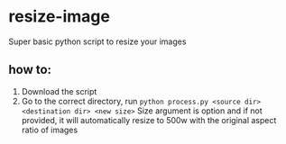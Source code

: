 # resize-image

Super basic python script to resize your images

## how to:

1. Download the script
2. Go to the correct directory, run `python process.py <source dir> <destination dir> <new size>`
   Size argument is option and if not provided, it will automatically resize to 500w with the original aspect ratio of images
